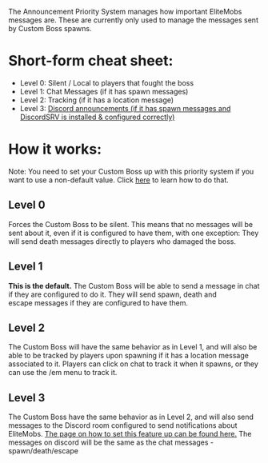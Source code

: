 The Announcement Priority System manages how important EliteMobs messages are. These are currently only used to manage the messages sent by Custom Boss spawns.

# Short-form cheat sheet:

*   Level 0: Silent / Local to players that fought the boss
*   Level 1: Chat Messages (if it has spawn messages)
*   Level 2: Tracking (if it has a location message)
*   Level 3: [Discord announcements (if it has spawn messages and DiscordSRV is installed & configured correctly)]($language$/elitemobs/discordsrv.md)

# How it works:

Note: You need to set your Custom Boss up with this priority system if you want to use a non-default value. Click [here]($language$/elitemobs/creating_bosses.md&section=announcementpriority) to learn how to do that.

## Level 0

Forces the Custom Boss to be silent. This means that no messages will be sent about it, even if it is configured to have them, with one exception: They will send death messages directly to players who damaged the boss.

## Level 1

**This is the default.** The Custom Boss will be able to send a message in chat if they are configured to do it. They will send spawn, death and  
escape messages if they are configured to have them.

## Level 2

The Custom Boss will have the same behavior as in Level 1, and will also be able to be tracked by players upon spawning if it has a location message associated to it. Players can click on chat to track it when it spawns, or they can use the /em menu to track it.

## Level 3

The Custom Boss have the same behavior as in Level 2, and will also send messages to the Discord room configured to send notifications about EliteMobs. [The page on how to set this feature up can be found here.]($language$/elitemobs/discordsrv.md) The messages on discord will be the same as the chat messages - spawn/death/escape